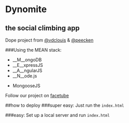 # Dynomite
## the social climbing app

Dope project from [@vdclouis](http://www.twitter.com/vdclouis) & [@peecken](http://www.twitter.com/peecken)

###Using the MEAN stack:
* __M__ongoDB
* __E__xpressJS
* __A__ngularJS
* __N__ode.js
+ MongooseJS

Follow our project on [facetube](https://www.facebook.com/dynomiteapp)

##how to deploy
###super easy:
Just run the `index.html`

###easy:
Set up a local server and run `index.html`
